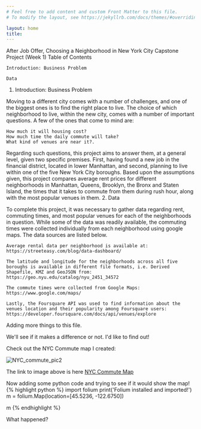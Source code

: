 ```yaml
---
# Feel free to add content and custom Front Matter to this file.
# To modify the layout, see https://jekyllrb.com/docs/themes/#overriding-theme-defaults

layout: home
title:
---
```


After Job Offer, Choosing a Neighborhood in New York City
Capstone Project (Week 1)
Table of Contents

    Introduction: Business Problem

    Data

1. Introduction: Business Problem

Moving to a different city comes with a number of challenges, and one of the biggest ones is to find the right place to live. The choice of which neighborhood to live, within the new city, comes with a number of important questions. A few of the ones that come to mind are:

    How much it will housing cost?
    How much time the daily commute will take?
    What kind of venues are near it?.

Regarding such questions, this project aims to answer them, at a general level, given two specific premises. First, having found a new job in the financial district, located in lower Manhattan, and second, planning to live within one of the five New York City boroughs. Based upon the assumptions given, this project compares average rent prices for different neighborhoods in Manhattan, Queens, Brooklyn, the Bronx and Staten Island, the times that it takes to commute from them during rush hour, along with the most popular venues in them.
2. Data

To complete this project, it was necessary to gather data regarding rent, commuting times, and most popular venues for each of the neighborhoods in question. While some of the data was readily available, the commuting times were collected individually from each neighborhood using google maps. The data sources are listed below.

    Average rental data per neighborhood is available at: https://streeteasy.com/blog/data-dashboard/

    The latitude and longitude for the neighborhoods across all five boroughs is available in different file formats, i.e. Derived Shapefile, KMZ and GeoJSON from: https://geo.nyu.edu/catalog/nyu_2451_34572

    The commute times were collected from Google Maps: https://www.google.com/maps/

    Lastly, the Foursquare API was used to find information about the venues location and their popularity among Foursquare users: https://developer.foursquare.com/docs/api/venues/explore



Adding more things to this file.

We'll see if it makes a difference or not. I'd like to find out!

Check out the NYC Commute map I created:

![NYC_commute_pic2](https://user-images.githubusercontent.com/51925289/64222030-a70a0480-ce83-11e9-910d-61fa7f83bc39.JPG)

The link to image above is here [NYC Commute Map][NYC_commute]

[NYC_commute]: /NYC_commute


Now adding some python code and trying to see if it would show the map!
{% highlight python %}
import folium
print('Folium installed and imported!')
m = folium.Map(location=[45.5236, -122.6750])

m
{% endhighlight %}

What happened?
